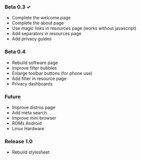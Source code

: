 ### Beta 0.3 ✓

- Complete the welcome page
- Complete the about page
- Use magic links in resources page (works without javascript)
- Add separators in resources page
- Add privacy guides

### Beta 0.4

- Rebuild software page
- Improve filter bubbles
- Enlarge toolbar buttons (for phone use)
- Add filter in resource page
- Privacy dashboards

### Future

- Improve distros page
- Add meta search
- Improve mini browser
- ROMs Android
- Linux Hardware

### Release 1.0

- Rebuild stylesheet
